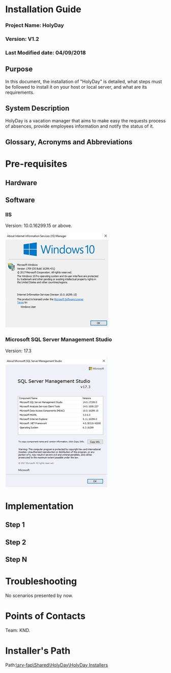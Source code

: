 <!-- TITLE: HolyDay - Implementation Manual V1.2 -->
<!-- SUBTITLE: A quick summary of Implementation Manual V1.2 -->

# Installation Guide
### Project Name: HolyDay
### Version: V1.2
### Last Modified date: 04/09/2018

## Purpose
In this document, the installation of "HolyDay" is detailed, what steps must be followed to install it on your host or local server, and what are its requirements.
## System Description
HolyDay is a vacation manager that aims to make easy the requests process of absences, provide employees information and notify the status of it.
## Glossary, Acronyms and Abbreviations

# Pre-requisites
## Hardware

## Software

### IIS
Version: 10.0.16299.15 or above.

![Iis](/uploads/holyday-implementation-manual/iis.jpeg "is")


### Microsoft SQL Server Management Studio 
Version: 17.3

![Sql Server](/uploads/holyday-implementation-manual/sql-server.jpeg "Sql Server")

# Implementation

## Step 1


## Step 2


## Step N


# Troubleshooting
No scenarios presented by now.

# Points of Contacts
Team: KND.
# Installer's Path
Path:<a href="//srv-fap/Shared/HolyDay/HolyDay Installers">\\srv-fap\Shared\HolyDay\HolyDay Installers</a>
